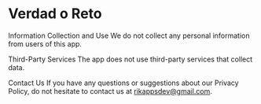 # Verdad o Reto
Information Collection and Use
We do not collect any personal information from users of this app.

Third-Party Services
The app does not use third-party services that collect data.

Contact Us
If you have any questions or suggestions about our Privacy Policy, do not hesitate to contact us at rikappsdev@gmail.com.
